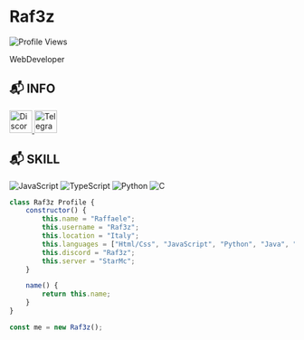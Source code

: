 # Raf3z
![Profile Views](https://komarev.com/ghpvc/?username=Raffreddat0&color=blue)

WebDeveloper 

## 📬 INFO
<p align="left">
  <a href="https://discordapp.com/users/raffreddat0">
    <img src="https://img.icons8.com/color/48/000000/discord-new-logo.png" alt="Discord" height="40"/>
  </a>
  <a href="https://t.me/raffreddat0">
    <img src="https://img.icons8.com/color/48/000000/telegram-app.png" alt="Telegram" height="40"/>
  </a>
</p>

## 📬 SKILL
![JavaScript](https://img.shields.io/badge/JavaScript-F7DF1E?style=for-the-badge&logo=javascript&logoColor=black)
![TypeScript](https://img.shields.io/badge/TypeScript-007ACC?style=for-the-badge&logo=typescript&logoColor=white)
![Python](https://img.shields.io/badge/Python-3776AB?style=for-the-badge&logo=python&logoColor=white)
![C](https://img.shields.io/badge/C-A8B9CC?style=for-the-badge&logo=c&logoColor=white)


```javascript
class Raf3z Profile {
    constructor() {
        this.name = "Raffaele";
        this.username = "Raf3z";
        this.location = "Italy";
        this.languages = ["Html/Css", "JavaScript", "Python", "Java", "PHP"];
        this.discord = "Raf3z";
        this.server = "StarMc";
    }

    name() {
        return this.name;
    }
}

const me = new Raf3z();
